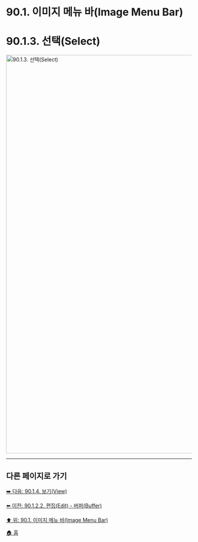 # 90.1. 이미지 메뉴 바(Image Menu Bar)
# 90.1.3. 선택(Select)

<img width="1080" alt="90.1.3. 선택(Select)" environment="MacOS:Sonoma 14.2.1 GIMP 2.10.36" src="https://github.com/wonder13662/gimp/assets/15767104/752b4ef7-9216-4e89-968e-319c4994fff3">

***

## 다른 페이지로 가기

[➡️ 다음: 90.1.4. 보기(View)](./90-01-04-view.md)

[⬅️ 이전: 90.1.2.2. 편집(Edit) - 버퍼(Buffer)](./90-01-02-editx-02-buffer.md)

[⬆️ 위: 90.1. 이미지 메뉴 바(Image Menu Bar)](./90-01-00-image-menu-bar.md)

[🏠 홈](./00-home.md)
